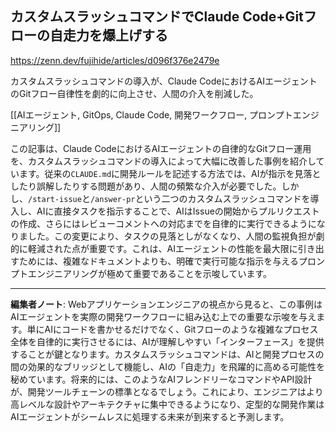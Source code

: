 ## カスタムスラッシュコマンドでClaude Code+Gitフローの自走力を爆上げする

https://zenn.dev/fujihide/articles/d096f376e2479e

カスタムスラッシュコマンドの導入が、Claude CodeにおけるAIエージェントのGitフロー自律性を劇的に向上させ、人間の介入を削減した。

[[AIエージェント, GitOps, Claude Code, 開発ワークフロー, プロンプトエンジニアリング]]

この記事は、Claude CodeにおけるAIエージェントの自律的なGitフロー運用を、カスタムスラッシュコマンドの導入によって大幅に改善した事例を紹介しています。従来の`CLAUDE.md`に開発ルールを記述する方法では、AIが指示を見落としたり誤解したりする問題があり、人間の頻繁な介入が必要でした。しかし、`/start-issue`と`/answer-pr`という二つのカスタムスラッシュコマンドを導入し、AIに直接タスクを指示することで、AIはIssueの開始からプルリクエストの作成、さらにはレビューコメントへの対応までを自律的に実行できるようになりました。この変更により、タスクの見落としがなくなり、人間の監視負担が劇的に軽減された点が重要です。これは、AIエージェントの性能を最大限に引き出すためには、複雑なドキュメントよりも、明確で実行可能な指示を与えるプロンプトエンジニアリングが極めて重要であることを示唆しています。

---

**編集者ノート**: Webアプリケーションエンジニアの視点から見ると、この事例はAIエージェントを実際の開発ワークフローに組み込む上での重要な示唆を与えます。単にAIにコードを書かせるだけでなく、Gitフローのような複雑なプロセス全体を自律的に実行させるには、AIが理解しやすい「インターフェース」を提供することが鍵となります。カスタムスラッシュコマンドは、AIと開発プロセスの間の効果的なブリッジとして機能し、AIの「自走力」を飛躍的に高める可能性を秘めています。将来的には、このようなAIフレンドリーなコマンドやAPI設計が、開発ツールチェーンの標準となるでしょう。これにより、エンジニアはより高レベルな設計やアーキテクチャに集中できるようになり、定型的な開発作業はAIエージェントがシームレスに処理する未来が到来すると予測します。